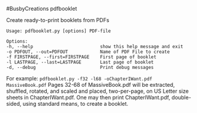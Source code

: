 #BusbyCreations pdfbooklet

Create ready-to-print booklets from PDFs

````
Usage: pdfbooklet.py [options] PDF-file

Options:
-h, --help                         show this help message and exit
-o PDFOUT, --out=PDFOUT            Name of PDF File to create
-f FIRSTPAGE, --first=FIRSTPAGE    First page of booklet
-l LASTPAGE, --last=LASTPAGE       Last page of booklet
-d, --debug                        Print debug messages
````

For example: `pdfbooklet.py -f32 -l68 -oChapterIWant.pdf MassiveBook.pdf`
Pages 32-68 of MassiveBook.pdf will be extracted, shuffled, rotated, and scaled and placed, two-per-page, on US Letter size sheets in ChapterIWant.pdf.  One may then print ChapterIWant.pdf, double-sided, using standard means, to create a booklet.
